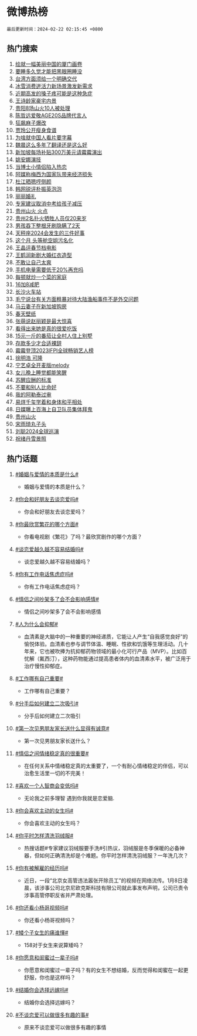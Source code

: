 # 微博热榜

`最后更新时间：2024-02-22 02:15:45 +0800`

## 热门搜索

1. [绘就一幅美丽中国的厦门画卷](https://m.weibo.cn/search?containerid=100103type%3D1%26t%3D10%26q%3D%23%E7%BB%98%E5%B0%B1%E4%B8%80%E5%B9%85%E7%BE%8E%E4%B8%BD%E4%B8%AD%E5%9B%BD%E7%9A%84%E5%8E%A6%E9%97%A8%E7%94%BB%E5%8D%B7%23&stream_entry_id=51&isnewpage=1&extparam=seat%3D1%26c_type%3D51%26cate%3D10103%26pos%3D0%26stream_entry_id%3D51%26dgr%3D0%26filter_type%3Drealtimehot%26q%3D%2523%25E7%25BB%2598%25E5%25B0%25B1%25E4%25B8%2580%25E5%25B9%2585%25E7%25BE%258E%25E4%25B8%25BD%25E4%25B8%25AD%25E5%259B%25BD%25E7%259A%2584%25E5%258E%25A6%25E9%2597%25A8%25E7%2594%25BB%25E5%258D%25B7%2523%26display_time%3D1708539344%26pre_seqid%3D170853934440595550163)
1. [要睡多久觉才能把黑眼圈睡没](https://m.weibo.cn/search?containerid=100103type%3D1%26t%3D10%26q%3D%23%E8%A6%81%E7%9D%A1%E5%A4%9A%E4%B9%85%E8%A7%89%E6%89%8D%E8%83%BD%E6%8A%8A%E9%BB%91%E7%9C%BC%E5%9C%88%E7%9D%A1%E6%B2%A1%23&stream_entry_id=31&isnewpage=1&extparam=seat%3D1%26realpos%3D1%26band_rank%3D1%26dgr%3D0%26lcate%3D5001%26filter_type%3Drealtimehot%26q%3D%2523%25E8%25A6%2581%25E7%259D%25A1%25E5%25A4%259A%25E4%25B9%2585%25E8%25A7%2589%25E6%2589%258D%25E8%2583%25BD%25E6%258A%258A%25E9%25BB%2591%25E7%259C%25BC%25E5%259C%2588%25E7%259D%25A1%25E6%25B2%25A1%2523%26c_type%3D31%26pos%3D0%26stream_entry_id%3D31%26flag%3D2%26cate%3D5001%26display_time%3D1708539344%26pre_seqid%3D170853934440595550163)
1. [台湾方面须给一个明确交代](https://m.weibo.cn/search?containerid=100103type%3D1%26t%3D10%26q%3D%23%E5%8F%B0%E6%B9%BE%E6%96%B9%E9%9D%A2%E9%A1%BB%E7%BB%99%E4%B8%80%E4%B8%AA%E6%98%8E%E7%A1%AE%E4%BA%A4%E4%BB%A3%23&stream_entry_id=31&isnewpage=1&extparam=seat%3D1%26realpos%3D2%26band_rank%3D2%26dgr%3D0%26lcate%3D5001%26filter_type%3Drealtimehot%26q%3D%2523%25E5%258F%25B0%25E6%25B9%25BE%25E6%2596%25B9%25E9%259D%25A2%25E9%25A1%25BB%25E7%25BB%2599%25E4%25B8%2580%25E4%25B8%25AA%25E6%2598%258E%25E7%25A1%25AE%25E4%25BA%25A4%25E4%25BB%25A3%2523%26c_type%3D31%26pos%3D1%26stream_entry_id%3D31%26flag%3D2%26cate%3D5001%26display_time%3D1708539344%26pre_seqid%3D170853934440595550163)
1. [冰雪消费迸活力新场景激发新需求](https://m.weibo.cn/search?containerid=100103type%3D1%26t%3D10%26q%3D%23%E5%86%B0%E9%9B%AA%E6%B6%88%E8%B4%B9%E8%BF%B8%E6%B4%BB%E5%8A%9B%E6%96%B0%E5%9C%BA%E6%99%AF%E6%BF%80%E5%8F%91%E6%96%B0%E9%9C%80%E6%B1%82%23&stream_entry_id=31&isnewpage=1&extparam=seat%3D1%26realpos%3D3%26band_rank%3D3%26dgr%3D0%26lcate%3D5001%26filter_type%3Drealtimehot%26q%3D%2523%25E5%2586%25B0%25E9%259B%25AA%25E6%25B6%2588%25E8%25B4%25B9%25E8%25BF%25B8%25E6%25B4%25BB%25E5%258A%259B%25E6%2596%25B0%25E5%259C%25BA%25E6%2599%25AF%25E6%25BF%2580%25E5%258F%2591%25E6%2596%25B0%25E9%259C%2580%25E6%25B1%2582%2523%26c_type%3D31%26pos%3D2%26stream_entry_id%3D31%26flag%3D0%26cate%3D5001%26display_time%3D1708539344%26pre_seqid%3D170853934440595550163)
1. [近期高发的嗓子疼可能是这种急症](https://m.weibo.cn/search?containerid=100103type%3D1%26t%3D10%26q%3D%23%E8%BF%91%E6%9C%9F%E9%AB%98%E5%8F%91%E7%9A%84%E5%97%93%E5%AD%90%E7%96%BC%E5%8F%AF%E8%83%BD%E6%98%AF%E8%BF%99%E7%A7%8D%E6%80%A5%E7%97%87%23&stream_entry_id=31&isnewpage=1&extparam=seat%3D1%26realpos%3D4%26band_rank%3D4%26dgr%3D0%26lcate%3D5001%26filter_type%3Drealtimehot%26q%3D%2523%25E8%25BF%2591%25E6%259C%259F%25E9%25AB%2598%25E5%258F%2591%25E7%259A%2584%25E5%2597%2593%25E5%25AD%2590%25E7%2596%25BC%25E5%258F%25AF%25E8%2583%25BD%25E6%2598%25AF%25E8%25BF%2599%25E7%25A7%258D%25E6%2580%25A5%25E7%2597%2587%2523%26c_type%3D31%26pos%3D3%26stream_entry_id%3D31%26flag%3D2%26cate%3D5001%26display_time%3D1708539344%26pre_seqid%3D170853934440595550163)
1. [王诗龄家豪宅内景](https://m.weibo.cn/search?containerid=100103type%3D1%26t%3D10%26q%3D%23%E7%8E%8B%E8%AF%97%E9%BE%84%E5%AE%B6%E8%B1%AA%E5%AE%85%E5%86%85%E6%99%AF%23&stream_entry_id=31&isnewpage=1&extparam=seat%3D1%26realpos%3D5%26band_rank%3D5%26dgr%3D0%26lcate%3D5001%26filter_type%3Drealtimehot%26q%3D%2523%25E7%258E%258B%25E8%25AF%2597%25E9%25BE%2584%25E5%25AE%25B6%25E8%25B1%25AA%25E5%25AE%2585%25E5%2586%2585%25E6%2599%25AF%2523%26c_type%3D31%26pos%3D4%26stream_entry_id%3D31%26flag%3D2%26cate%3D5001%26display_time%3D1708539344%26pre_seqid%3D170853934440595550163)
1. [贵阳8场山火10人被处理](https://m.weibo.cn/search?containerid=100103type%3D1%26t%3D10%26q%3D%23%E8%B4%B5%E9%98%B38%E5%9C%BA%E5%B1%B1%E7%81%AB10%E4%BA%BA%E8%A2%AB%E5%A4%84%E7%90%86%23&stream_entry_id=31&isnewpage=1&extparam=seat%3D1%26realpos%3D6%26band_rank%3D6%26dgr%3D0%26lcate%3D5001%26filter_type%3Drealtimehot%26q%3D%2523%25E8%25B4%25B5%25E9%2598%25B38%25E5%259C%25BA%25E5%25B1%25B1%25E7%2581%25AB10%25E4%25BA%25BA%25E8%25A2%25AB%25E5%25A4%2584%25E7%2590%2586%2523%26c_type%3D31%26pos%3D5%26stream_entry_id%3D31%26flag%3D2%26cate%3D5001%26display_time%3D1708539344%26pre_seqid%3D170853934440595550163)
1. [陈哲远爱敬AGE20S品牌代言人](https://m.weibo.cn/search?containerid=100103type%3D1%26t%3D10%26q%3D%23%E9%99%88%E5%93%B2%E8%BF%9C%E7%88%B1%E6%95%ACAGE20S%E5%93%81%E7%89%8C%E4%BB%A3%E8%A8%80%E4%BA%BA%23&stream_entry_id=31&isnewpage=1&extparam=seat%3D1%26topic_ad%3D1%26band_rank%3D7%26is_ad_pos%3D1%26lcate%3D5001%26filter_type%3Drealtimehot%26q%3D%2523%25E9%2599%2588%25E5%2593%25B2%25E8%25BF%259C%25E7%2588%25B1%25E6%2595%25ACAGE20S%25E5%2593%2581%25E7%2589%258C%25E4%25BB%25A3%25E8%25A8%2580%25E4%25BA%25BA%2523%26c_type%3D31%26adid%3D223735%26pos%3D6%26stream_entry_id%3D31%26dgr%3D0%26cate%3D5001%26display_time%3D1708539344%26pre_seqid%3D170853934440595550163)
1. [狂飙麻子爆改](https://m.weibo.cn/search?containerid=100103type%3D1%26t%3D10%26q%3D%E7%8B%82%E9%A3%99%E9%BA%BB%E5%AD%90%E7%88%86%E6%94%B9&stream_entry_id=31&isnewpage=1&extparam=seat%3D1%26realpos%3D7%26band_rank%3D7%26dgr%3D0%26lcate%3D5001%26filter_type%3Drealtimehot%26q%3D%25E7%258B%2582%25E9%25A3%2599%25E9%25BA%25BB%25E5%25AD%2590%25E7%2588%2586%25E6%2594%25B9%26c_type%3D31%26pos%3D7%26stream_entry_id%3D31%26flag%3D2%26cate%3D5001%26display_time%3D1708539344%26pre_seqid%3D170853934440595550163)
1. [贾玲公开瘦身食谱](https://m.weibo.cn/search?containerid=100103type%3D1%26t%3D10%26q%3D%23%E8%B4%BE%E7%8E%B2%E5%85%AC%E5%BC%80%E7%98%A6%E8%BA%AB%E9%A3%9F%E8%B0%B1%23&stream_entry_id=31&isnewpage=1&extparam=seat%3D1%26realpos%3D8%26band_rank%3D8%26dgr%3D0%26lcate%3D5001%26filter_type%3Drealtimehot%26q%3D%2523%25E8%25B4%25BE%25E7%258E%25B2%25E5%2585%25AC%25E5%25BC%2580%25E7%2598%25A6%25E8%25BA%25AB%25E9%25A3%259F%25E8%25B0%25B1%2523%26c_type%3D31%26pos%3D8%26stream_entry_id%3D31%26flag%3D16%26cate%3D5001%26display_time%3D1708539344%26pre_seqid%3D170853934440595550163)
1. [为啥就中国人看片要字幕](https://m.weibo.cn/search?containerid=100103type%3D1%26t%3D10%26q%3D%E4%B8%BA%E5%95%A5%E5%B0%B1%E4%B8%AD%E5%9B%BD%E4%BA%BA%E7%9C%8B%E7%89%87%E8%A6%81%E5%AD%97%E5%B9%95&stream_entry_id=31&isnewpage=1&extparam=seat%3D1%26realpos%3D9%26band_rank%3D9%26dgr%3D0%26lcate%3D5001%26filter_type%3Drealtimehot%26q%3D%25E4%25B8%25BA%25E5%2595%25A5%25E5%25B0%25B1%25E4%25B8%25AD%25E5%259B%25BD%25E4%25BA%25BA%25E7%259C%258B%25E7%2589%2587%25E8%25A6%2581%25E5%25AD%2597%25E5%25B9%2595%26c_type%3D31%26pos%3D9%26stream_entry_id%3D31%26flag%3D2%26cate%3D5001%26display_time%3D1708539344%26pre_seqid%3D170853934440595550163)
1. [魏晨这么多年了翻译还是这么好](https://m.weibo.cn/search?containerid=100103type%3D1%26t%3D10%26q%3D%E9%AD%8F%E6%99%A8%E8%BF%99%E4%B9%88%E5%A4%9A%E5%B9%B4%E4%BA%86%E7%BF%BB%E8%AF%91%E8%BF%98%E6%98%AF%E8%BF%99%E4%B9%88%E5%A5%BD&stream_entry_id=31&isnewpage=1&extparam=seat%3D1%26realpos%3D10%26band_rank%3D10%26dgr%3D0%26lcate%3D5001%26filter_type%3Drealtimehot%26q%3D%25E9%25AD%258F%25E6%2599%25A8%25E8%25BF%2599%25E4%25B9%2588%25E5%25A4%259A%25E5%25B9%25B4%25E4%25BA%2586%25E7%25BF%25BB%25E8%25AF%2591%25E8%25BF%2598%25E6%2598%25AF%25E8%25BF%2599%25E4%25B9%2588%25E5%25A5%25BD%26c_type%3D31%26pos%3D10%26stream_entry_id%3D31%26flag%3D2%26cate%3D5001%26display_time%3D1708539344%26pre_seqid%3D170853934440595550163)
1. [新加坡每场补贴300万美元请霉霉演出](https://m.weibo.cn/search?containerid=100103type%3D1%26t%3D10%26q%3D%23%E6%96%B0%E5%8A%A0%E5%9D%A1%E6%AF%8F%E5%9C%BA%E8%A1%A5%E8%B4%B4300%E4%B8%87%E7%BE%8E%E5%85%83%E8%AF%B7%E9%9C%89%E9%9C%89%E6%BC%94%E5%87%BA%23&stream_entry_id=31&isnewpage=1&extparam=seat%3D1%26realpos%3D11%26band_rank%3D11%26dgr%3D0%26lcate%3D5001%26filter_type%3Drealtimehot%26q%3D%2523%25E6%2596%25B0%25E5%258A%25A0%25E5%259D%25A1%25E6%25AF%258F%25E5%259C%25BA%25E8%25A1%25A5%25E8%25B4%25B4300%25E4%25B8%2587%25E7%25BE%258E%25E5%2585%2583%25E8%25AF%25B7%25E9%259C%2589%25E9%259C%2589%25E6%25BC%2594%25E5%2587%25BA%2523%26c_type%3D31%26pos%3D11%26stream_entry_id%3D31%26flag%3D1%26cate%3D5001%26display_time%3D1708539344%26pre_seqid%3D170853934440595550163)
1. [姚安娜演技](https://m.weibo.cn/search?containerid=100103type%3D1%26t%3D10%26q%3D%23%E5%A7%9A%E5%AE%89%E5%A8%9C%E6%BC%94%E6%8A%80%23&stream_entry_id=31&isnewpage=1&extparam=seat%3D1%26realpos%3D12%26band_rank%3D12%26dgr%3D0%26lcate%3D5001%26filter_type%3Drealtimehot%26q%3D%2523%25E5%25A7%259A%25E5%25AE%2589%25E5%25A8%259C%25E6%25BC%2594%25E6%258A%2580%2523%26c_type%3D31%26pos%3D12%26stream_entry_id%3D31%26flag%3D2%26cate%3D5001%26display_time%3D1708539344%26pre_seqid%3D170853934440595550163)
1. [当博士小情侣陷入热恋](https://m.weibo.cn/search?containerid=100103type%3D1%26t%3D10%26q%3D%E5%BD%93%E5%8D%9A%E5%A3%AB%E5%B0%8F%E6%83%85%E4%BE%A3%E9%99%B7%E5%85%A5%E7%83%AD%E6%81%8B&stream_entry_id=31&isnewpage=1&extparam=seat%3D1%26realpos%3D13%26band_rank%3D13%26dgr%3D0%26lcate%3D5001%26filter_type%3Drealtimehot%26q%3D%25E5%25BD%2593%25E5%258D%259A%25E5%25A3%25AB%25E5%25B0%258F%25E6%2583%2585%25E4%25BE%25A3%25E9%2599%25B7%25E5%2585%25A5%25E7%2583%25AD%25E6%2581%258B%26c_type%3D31%26pos%3D13%26stream_entry_id%3D31%26flag%3D2%26cate%3D5001%26display_time%3D1708539344%26pre_seqid%3D170853934440595550163)
1. [阿媒称梅西为国家队带来经济损失](https://m.weibo.cn/search?containerid=100103type%3D1%26t%3D10%26q%3D%23%E9%98%BF%E5%AA%92%E7%A7%B0%E6%A2%85%E8%A5%BF%E4%B8%BA%E5%9B%BD%E5%AE%B6%E9%98%9F%E5%B8%A6%E6%9D%A5%E7%BB%8F%E6%B5%8E%E6%8D%9F%E5%A4%B1%23&stream_entry_id=31&isnewpage=1&extparam=seat%3D1%26realpos%3D14%26band_rank%3D14%26dgr%3D0%26lcate%3D5001%26filter_type%3Drealtimehot%26q%3D%2523%25E9%2598%25BF%25E5%25AA%2592%25E7%25A7%25B0%25E6%25A2%2585%25E8%25A5%25BF%25E4%25B8%25BA%25E5%259B%25BD%25E5%25AE%25B6%25E9%2598%259F%25E5%25B8%25A6%25E6%259D%25A5%25E7%25BB%258F%25E6%25B5%258E%25E6%258D%259F%25E5%25A4%25B1%2523%26c_type%3D31%26pos%3D14%26stream_entry_id%3D31%26flag%3D0%26cate%3D5001%26display_time%3D1708539344%26pre_seqid%3D170853934440595550163)
1. [杜江晒嗯哼侧颜](https://m.weibo.cn/search?containerid=100103type%3D1%26t%3D10%26q%3D%23%E6%9D%9C%E6%B1%9F%E6%99%92%E5%97%AF%E5%93%BC%E4%BE%A7%E9%A2%9C%23&stream_entry_id=31&isnewpage=1&extparam=seat%3D1%26realpos%3D15%26band_rank%3D15%26dgr%3D0%26lcate%3D5001%26filter_type%3Drealtimehot%26q%3D%2523%25E6%259D%259C%25E6%25B1%259F%25E6%2599%2592%25E5%2597%25AF%25E5%2593%25BC%25E4%25BE%25A7%25E9%25A2%259C%2523%26c_type%3D31%26pos%3D15%26stream_entry_id%3D31%26flag%3D2%26cate%3D5001%26display_time%3D1708539344%26pre_seqid%3D170853934440595550163)
1. [韩网锐评朴振英泡泡](https://m.weibo.cn/search?containerid=100103type%3D1%26t%3D10%26q%3D%23%E9%9F%A9%E7%BD%91%E9%94%90%E8%AF%84%E6%9C%B4%E6%8C%AF%E8%8B%B1%E6%B3%A1%E6%B3%A1%23&stream_entry_id=31&isnewpage=1&extparam=seat%3D1%26realpos%3D16%26band_rank%3D16%26dgr%3D0%26lcate%3D5001%26filter_type%3Drealtimehot%26q%3D%2523%25E9%259F%25A9%25E7%25BD%2591%25E9%2594%2590%25E8%25AF%2584%25E6%259C%25B4%25E6%258C%25AF%25E8%258B%25B1%25E6%25B3%25A1%25E6%25B3%25A1%2523%26c_type%3D31%26pos%3D16%26stream_entry_id%3D31%26flag%3D0%26cate%3D5001%26display_time%3D1708539344%26pre_seqid%3D170853934440595550163)
1. [丽丽婚礼](https://m.weibo.cn/search?containerid=100103type%3D1%26t%3D10%26q%3D%23%E4%B8%BD%E4%B8%BD%E5%A9%9A%E7%A4%BC%23&stream_entry_id=31&isnewpage=1&extparam=seat%3D1%26realpos%3D17%26band_rank%3D17%26dgr%3D0%26lcate%3D5001%26filter_type%3Drealtimehot%26q%3D%2523%25E4%25B8%25BD%25E4%25B8%25BD%25E5%25A9%259A%25E7%25A4%25BC%2523%26c_type%3D31%26pos%3D17%26stream_entry_id%3D31%26flag%3D1%26cate%3D5001%26display_time%3D1708539344%26pre_seqid%3D170853934440595550163)
1. [专家建议取消中考给孩子减压](https://m.weibo.cn/search?containerid=100103type%3D1%26t%3D10%26q%3D%23%E4%B8%93%E5%AE%B6%E5%BB%BA%E8%AE%AE%E5%8F%96%E6%B6%88%E4%B8%AD%E8%80%83%E7%BB%99%E5%AD%A9%E5%AD%90%E5%87%8F%E5%8E%8B%23&stream_entry_id=31&isnewpage=1&extparam=seat%3D1%26realpos%3D18%26band_rank%3D18%26dgr%3D0%26lcate%3D5001%26filter_type%3Drealtimehot%26q%3D%2523%25E4%25B8%2593%25E5%25AE%25B6%25E5%25BB%25BA%25E8%25AE%25AE%25E5%258F%2596%25E6%25B6%2588%25E4%25B8%25AD%25E8%2580%2583%25E7%25BB%2599%25E5%25AD%25A9%25E5%25AD%2590%25E5%2587%258F%25E5%258E%258B%2523%26c_type%3D31%26pos%3D18%26stream_entry_id%3D31%26flag%3D0%26cate%3D5001%26display_time%3D1708539344%26pre_seqid%3D170853934440595550163)
1. [贵州山火 火点](https://m.weibo.cn/search?containerid=100103type%3D1%26t%3D10%26q%3D%E8%B4%B5%E5%B7%9E%E5%B1%B1%E7%81%AB+%E7%81%AB%E7%82%B9&stream_entry_id=31&isnewpage=1&extparam=seat%3D1%26realpos%3D19%26band_rank%3D19%26dgr%3D0%26lcate%3D5001%26filter_type%3Drealtimehot%26q%3D%25E8%25B4%25B5%25E5%25B7%259E%25E5%25B1%25B1%25E7%2581%25AB%2520%25E7%2581%25AB%25E7%2582%25B9%26c_type%3D31%26pos%3D19%26stream_entry_id%3D31%26flag%3D0%26cate%3D5001%26display_time%3D1708539344%26pre_seqid%3D170853934440595550163)
1. [贵州2名扑火牺牲人员仅20来岁](https://m.weibo.cn/search?containerid=100103type%3D1%26t%3D10%26q%3D%23%E8%B4%B5%E5%B7%9E2%E5%90%8D%E6%89%91%E7%81%AB%E7%89%BA%E7%89%B2%E4%BA%BA%E5%91%98%E4%BB%8520%E6%9D%A5%E5%B2%81%23&stream_entry_id=31&isnewpage=1&extparam=seat%3D1%26realpos%3D20%26band_rank%3D20%26dgr%3D0%26lcate%3D5001%26filter_type%3Drealtimehot%26q%3D%2523%25E8%25B4%25B5%25E5%25B7%259E2%25E5%2590%258D%25E6%2589%2591%25E7%2581%25AB%25E7%2589%25BA%25E7%2589%25B2%25E4%25BA%25BA%25E5%2591%2598%25E4%25BB%258520%25E6%259D%25A5%25E5%25B2%2581%2523%26c_type%3D31%26pos%3D20%26stream_entry_id%3D31%26flag%3D0%26cate%3D5001%26display_time%3D1708539344%26pre_seqid%3D170853934440595550163)
1. [男孩吞下整根牙刷隐瞒了2天](https://m.weibo.cn/search?containerid=100103type%3D1%26t%3D10%26q%3D%23%E7%94%B7%E5%AD%A9%E5%90%9E%E4%B8%8B%E6%95%B4%E6%A0%B9%E7%89%99%E5%88%B7%E9%9A%90%E7%9E%92%E4%BA%862%E5%A4%A9%23&stream_entry_id=31&isnewpage=1&extparam=seat%3D1%26realpos%3D21%26band_rank%3D21%26dgr%3D0%26lcate%3D5001%26filter_type%3Drealtimehot%26q%3D%2523%25E7%2594%25B7%25E5%25AD%25A9%25E5%2590%259E%25E4%25B8%258B%25E6%2595%25B4%25E6%25A0%25B9%25E7%2589%2599%25E5%2588%25B7%25E9%259A%2590%25E7%259E%2592%25E4%25BA%25862%25E5%25A4%25A9%2523%26c_type%3D31%26pos%3D21%26stream_entry_id%3D31%26flag%3D0%26cate%3D5001%26display_time%3D1708539344%26pre_seqid%3D170853934440595550163)
1. [天秤座2024会发生的三件好事](https://m.weibo.cn/search?containerid=100103type%3D1%26t%3D10%26q%3D%E5%A4%A9%E7%A7%A4%E5%BA%A72024%E4%BC%9A%E5%8F%91%E7%94%9F%E7%9A%84%E4%B8%89%E4%BB%B6%E5%A5%BD%E4%BA%8B&stream_entry_id=31&isnewpage=1&extparam=seat%3D1%26realpos%3D22%26band_rank%3D22%26dgr%3D0%26lcate%3D5001%26filter_type%3Drealtimehot%26q%3D%25E5%25A4%25A9%25E7%25A7%25A4%25E5%25BA%25A72024%25E4%25BC%259A%25E5%258F%2591%25E7%2594%259F%25E7%259A%2584%25E4%25B8%2589%25E4%25BB%25B6%25E5%25A5%25BD%25E4%25BA%258B%26c_type%3D31%26pos%3D22%26stream_entry_id%3D31%26flag%3D0%26cate%3D5001%26display_time%3D1708539344%26pre_seqid%3D170853934440595550163)
1. [这个月 头等舱空姐污名化](https://m.weibo.cn/search?containerid=100103type%3D1%26t%3D10%26q%3D%E8%BF%99%E4%B8%AA%E6%9C%88+%E5%A4%B4%E7%AD%89%E8%88%B1%E7%A9%BA%E5%A7%90%E6%B1%A1%E5%90%8D%E5%8C%96&stream_entry_id=31&isnewpage=1&extparam=seat%3D1%26realpos%3D23%26band_rank%3D23%26dgr%3D0%26lcate%3D5001%26filter_type%3Drealtimehot%26q%3D%25E8%25BF%2599%25E4%25B8%25AA%25E6%259C%2588%2520%25E5%25A4%25B4%25E7%25AD%2589%25E8%2588%25B1%25E7%25A9%25BA%25E5%25A7%2590%25E6%25B1%25A1%25E5%2590%258D%25E5%258C%2596%26c_type%3D31%26pos%3D23%26stream_entry_id%3D31%26flag%3D0%26cate%3D5001%26display_time%3D1708539344%26pre_seqid%3D170853934440595550163)
1. [王晶评春节档电影](https://m.weibo.cn/search?containerid=100103type%3D1%26t%3D10%26q%3D%23%E7%8E%8B%E6%99%B6%E8%AF%84%E6%98%A5%E8%8A%82%E6%A1%A3%E7%94%B5%E5%BD%B1%23&stream_entry_id=31&isnewpage=1&extparam=seat%3D1%26realpos%3D24%26band_rank%3D24%26dgr%3D0%26lcate%3D5001%26filter_type%3Drealtimehot%26q%3D%2523%25E7%258E%258B%25E6%2599%25B6%25E8%25AF%2584%25E6%2598%25A5%25E8%258A%2582%25E6%25A1%25A3%25E7%2594%25B5%25E5%25BD%25B1%2523%26c_type%3D31%26pos%3D24%26stream_entry_id%3D31%26flag%3D0%26cate%3D5001%26display_time%3D1708539344%26pre_seqid%3D170853934440595550163)
1. [王鹤润新剧大婚红衣造型](https://m.weibo.cn/search?containerid=100103type%3D1%26t%3D10%26q%3D%23%E7%8E%8B%E9%B9%A4%E6%B6%A6%E6%96%B0%E5%89%A7%E5%A4%A7%E5%A9%9A%E7%BA%A2%E8%A1%A3%E9%80%A0%E5%9E%8B%23&stream_entry_id=31&isnewpage=1&extparam=seat%3D1%26realpos%3D25%26band_rank%3D25%26dgr%3D0%26lcate%3D5001%26filter_type%3Drealtimehot%26q%3D%2523%25E7%258E%258B%25E9%25B9%25A4%25E6%25B6%25A6%25E6%2596%25B0%25E5%2589%25A7%25E5%25A4%25A7%25E5%25A9%259A%25E7%25BA%25A2%25E8%25A1%25A3%25E9%2580%25A0%25E5%259E%258B%2523%26c_type%3D31%26pos%3D25%26stream_entry_id%3D31%26flag%3D1%26cate%3D5001%26display_time%3D1708539344%26pre_seqid%3D170853934440595550163)
1. [不敢让自己太爽](https://m.weibo.cn/search?containerid=100103type%3D1%26t%3D10%26q%3D%E4%B8%8D%E6%95%A2%E8%AE%A9%E8%87%AA%E5%B7%B1%E5%A4%AA%E7%88%BD&stream_entry_id=31&isnewpage=1&extparam=seat%3D1%26realpos%3D26%26band_rank%3D26%26dgr%3D0%26lcate%3D5001%26filter_type%3Drealtimehot%26q%3D%25E4%25B8%258D%25E6%2595%25A2%25E8%25AE%25A9%25E8%2587%25AA%25E5%25B7%25B1%25E5%25A4%25AA%25E7%2588%25BD%26c_type%3D31%26pos%3D26%26stream_entry_id%3D31%26flag%3D0%26cate%3D5001%26display_time%3D1708539344%26pre_seqid%3D170853934440595550163)
1. [手机电量需要低于20%再充吗](https://m.weibo.cn/search?containerid=100103type%3D1%26t%3D10%26q%3D%23%E6%89%8B%E6%9C%BA%E7%94%B5%E9%87%8F%E9%9C%80%E8%A6%81%E4%BD%8E%E4%BA%8E20%25%E5%86%8D%E5%85%85%E5%90%97%23&stream_entry_id=31&isnewpage=1&extparam=seat%3D1%26realpos%3D27%26band_rank%3D27%26dgr%3D0%26lcate%3D5001%26filter_type%3Drealtimehot%26q%3D%2523%25E6%2589%258B%25E6%259C%25BA%25E7%2594%25B5%25E9%2587%258F%25E9%259C%2580%25E8%25A6%2581%25E4%25BD%258E%25E4%25BA%258E20%2525%25E5%2586%258D%25E5%2585%2585%25E5%2590%2597%2523%26c_type%3D31%26pos%3D27%26stream_entry_id%3D31%26flag%3D0%26cate%3D5001%26display_time%3D1708539344%26pre_seqid%3D170853934440595550163)
1. [每顿就炒一个菜的家庭](https://m.weibo.cn/search?containerid=100103type%3D1%26t%3D10%26q%3D%23%E6%AF%8F%E9%A1%BF%E5%B0%B1%E7%82%92%E4%B8%80%E4%B8%AA%E8%8F%9C%E7%9A%84%E5%AE%B6%E5%BA%AD%23&stream_entry_id=31&isnewpage=1&extparam=seat%3D1%26realpos%3D28%26band_rank%3D28%26dgr%3D0%26lcate%3D5001%26filter_type%3Drealtimehot%26q%3D%2523%25E6%25AF%258F%25E9%25A1%25BF%25E5%25B0%25B1%25E7%2582%2592%25E4%25B8%2580%25E4%25B8%25AA%25E8%258F%259C%25E7%259A%2584%25E5%25AE%25B6%25E5%25BA%25AD%2523%26c_type%3D31%26pos%3D28%26stream_entry_id%3D31%26flag%3D0%26cate%3D5001%26display_time%3D1708539344%26pre_seqid%3D170853934440595550163)
1. [16加8减肥](https://m.weibo.cn/search?containerid=100103type%3D1%26t%3D10%26q%3D16%E5%8A%A08%E5%87%8F%E8%82%A5&stream_entry_id=31&isnewpage=1&extparam=seat%3D1%26realpos%3D29%26band_rank%3D29%26dgr%3D0%26lcate%3D5001%26filter_type%3Drealtimehot%26q%3D16%25E5%258A%25A08%25E5%2587%258F%25E8%2582%25A5%26c_type%3D31%26pos%3D29%26stream_entry_id%3D31%26flag%3D0%26cate%3D5001%26display_time%3D1708539344%26pre_seqid%3D170853934440595550163)
1. [长沙火车站](https://m.weibo.cn/search?containerid=100103type%3D1%26t%3D10%26q%3D%E9%95%BF%E6%B2%99%E7%81%AB%E8%BD%A6%E7%AB%99&stream_entry_id=31&isnewpage=1&extparam=seat%3D1%26realpos%3D30%26band_rank%3D30%26dgr%3D0%26lcate%3D5001%26filter_type%3Drealtimehot%26q%3D%25E9%2595%25BF%25E6%25B2%2599%25E7%2581%25AB%25E8%25BD%25A6%25E7%25AB%2599%26c_type%3D31%26pos%3D30%26stream_entry_id%3D31%26flag%3D0%26cate%3D5001%26display_time%3D1708539344%26pre_seqid%3D170853934440595550163)
1. [毛宁说台有关方面粗暴对待大陆渔船事件不是外交问题](https://m.weibo.cn/search?containerid=100103type%3D1%26t%3D10%26q%3D%23%E6%AF%9B%E5%AE%81%E8%AF%B4%E5%8F%B0%E6%9C%89%E5%85%B3%E6%96%B9%E9%9D%A2%E7%B2%97%E6%9A%B4%E5%AF%B9%E5%BE%85%E5%A4%A7%E9%99%86%E6%B8%94%E8%88%B9%E4%BA%8B%E4%BB%B6%E4%B8%8D%E6%98%AF%E5%A4%96%E4%BA%A4%E9%97%AE%E9%A2%98%23&stream_entry_id=31&isnewpage=1&extparam=seat%3D1%26realpos%3D31%26band_rank%3D31%26dgr%3D0%26lcate%3D5001%26filter_type%3Drealtimehot%26q%3D%2523%25E6%25AF%259B%25E5%25AE%2581%25E8%25AF%25B4%25E5%258F%25B0%25E6%259C%2589%25E5%2585%25B3%25E6%2596%25B9%25E9%259D%25A2%25E7%25B2%2597%25E6%259A%25B4%25E5%25AF%25B9%25E5%25BE%2585%25E5%25A4%25A7%25E9%2599%2586%25E6%25B8%2594%25E8%2588%25B9%25E4%25BA%258B%25E4%25BB%25B6%25E4%25B8%258D%25E6%2598%25AF%25E5%25A4%2596%25E4%25BA%25A4%25E9%2597%25AE%25E9%25A2%2598%2523%26c_type%3D31%26pos%3D31%26stream_entry_id%3D31%26flag%3D1%26cate%3D5001%26display_time%3D1708539344%26pre_seqid%3D170853934440595550163)
1. [马云妻子在新加坡购房](https://m.weibo.cn/search?containerid=100103type%3D1%26t%3D10%26q%3D%23%E9%A9%AC%E4%BA%91%E5%A6%BB%E5%AD%90%E5%9C%A8%E6%96%B0%E5%8A%A0%E5%9D%A1%E8%B4%AD%E6%88%BF%23&stream_entry_id=31&isnewpage=1&extparam=seat%3D1%26realpos%3D32%26band_rank%3D32%26dgr%3D0%26lcate%3D5001%26filter_type%3Drealtimehot%26q%3D%2523%25E9%25A9%25AC%25E4%25BA%2591%25E5%25A6%25BB%25E5%25AD%2590%25E5%259C%25A8%25E6%2596%25B0%25E5%258A%25A0%25E5%259D%25A1%25E8%25B4%25AD%25E6%2588%25BF%2523%26c_type%3D31%26pos%3D32%26stream_entry_id%3D31%26flag%3D0%26cate%3D5001%26display_time%3D1708539344%26pre_seqid%3D170853934440595550163)
1. [春天壁纸](https://m.weibo.cn/search?containerid=100103type%3D1%26t%3D10%26q%3D%E6%98%A5%E5%A4%A9%E5%A3%81%E7%BA%B8&stream_entry_id=31&isnewpage=1&extparam=seat%3D1%26realpos%3D33%26band_rank%3D33%26dgr%3D0%26lcate%3D5001%26filter_type%3Drealtimehot%26q%3D%25E6%2598%25A5%25E5%25A4%25A9%25E5%25A3%2581%25E7%25BA%25B8%26c_type%3D31%26pos%3D33%26stream_entry_id%3D31%26flag%3D0%26cate%3D5001%26display_time%3D1708539344%26pre_seqid%3D170853934440595550163)
1. [张萌说赵丽颖是最大惊喜](https://m.weibo.cn/search?containerid=100103type%3D1%26t%3D10%26q%3D%23%E5%BC%A0%E8%90%8C%E8%AF%B4%E8%B5%B5%E4%B8%BD%E9%A2%96%E6%98%AF%E6%9C%80%E5%A4%A7%E6%83%8A%E5%96%9C%23&stream_entry_id=31&isnewpage=1&extparam=seat%3D1%26realpos%3D34%26band_rank%3D34%26dgr%3D0%26lcate%3D5001%26filter_type%3Drealtimehot%26q%3D%2523%25E5%25BC%25A0%25E8%2590%258C%25E8%25AF%25B4%25E8%25B5%25B5%25E4%25B8%25BD%25E9%25A2%2596%25E6%2598%25AF%25E6%259C%2580%25E5%25A4%25A7%25E6%2583%258A%25E5%2596%259C%2523%26c_type%3D31%26pos%3D34%26stream_entry_id%3D31%26flag%3D0%26cate%3D5001%26display_time%3D1708539344%26pre_seqid%3D170853934440595550163)
1. [看得出来她是真的很爱吃饭](https://m.weibo.cn/search?containerid=100103type%3D1%26t%3D10%26q%3D%23%E7%9C%8B%E5%BE%97%E5%87%BA%E6%9D%A5%E5%A5%B9%E6%98%AF%E7%9C%9F%E7%9A%84%E5%BE%88%E7%88%B1%E5%90%83%E9%A5%AD%23&stream_entry_id=31&isnewpage=1&extparam=seat%3D1%26realpos%3D35%26band_rank%3D35%26dgr%3D0%26lcate%3D5001%26filter_type%3Drealtimehot%26q%3D%2523%25E7%259C%258B%25E5%25BE%2597%25E5%2587%25BA%25E6%259D%25A5%25E5%25A5%25B9%25E6%2598%25AF%25E7%259C%259F%25E7%259A%2584%25E5%25BE%2588%25E7%2588%25B1%25E5%2590%2583%25E9%25A5%25AD%2523%26c_type%3D31%26pos%3D35%26stream_entry_id%3D31%26flag%3D1%26cate%3D5001%26display_time%3D1708539344%26pre_seqid%3D170853934440595550163)
1. [15元一斤的番茄让全村人住上别墅](https://m.weibo.cn/search?containerid=100103type%3D1%26t%3D10%26q%3D%2315%E5%85%83%E4%B8%80%E6%96%A4%E7%9A%84%E7%95%AA%E8%8C%84%E8%AE%A9%E5%85%A8%E6%9D%91%E4%BA%BA%E4%BD%8F%E4%B8%8A%E5%88%AB%E5%A2%85%23&stream_entry_id=31&isnewpage=1&extparam=seat%3D1%26realpos%3D36%26band_rank%3D36%26dgr%3D0%26lcate%3D5001%26filter_type%3Drealtimehot%26q%3D%252315%25E5%2585%2583%25E4%25B8%2580%25E6%2596%25A4%25E7%259A%2584%25E7%2595%25AA%25E8%258C%2584%25E8%25AE%25A9%25E5%2585%25A8%25E6%259D%2591%25E4%25BA%25BA%25E4%25BD%258F%25E4%25B8%258A%25E5%2588%25AB%25E5%25A2%2585%2523%26c_type%3D31%26pos%3D36%26stream_entry_id%3D31%26flag%3D32768%26cate%3D5001%26display_time%3D1708539344%26pre_seqid%3D170853934440595550163)
1. [存款多少才合适裸辞](https://m.weibo.cn/search?containerid=100103type%3D1%26t%3D10%26q%3D%E5%AD%98%E6%AC%BE%E5%A4%9A%E5%B0%91%E6%89%8D%E5%90%88%E9%80%82%E8%A3%B8%E8%BE%9E&stream_entry_id=31&isnewpage=1&extparam=seat%3D1%26realpos%3D37%26band_rank%3D37%26dgr%3D0%26lcate%3D5001%26filter_type%3Drealtimehot%26q%3D%25E5%25AD%2598%25E6%25AC%25BE%25E5%25A4%259A%25E5%25B0%2591%25E6%2589%258D%25E5%2590%2588%25E9%2580%2582%25E8%25A3%25B8%25E8%25BE%259E%26c_type%3D31%26pos%3D37%26stream_entry_id%3D31%26flag%3D0%26cate%3D5001%26display_time%3D1708539344%26pre_seqid%3D170853934440595550163)
1. [霉霉登顶2023IFPI全球畅销艺人榜](https://m.weibo.cn/search?containerid=100103type%3D1%26t%3D10%26q%3D%23%E9%9C%89%E9%9C%89%E7%99%BB%E9%A1%B62023IFPI%E5%85%A8%E7%90%83%E7%95%85%E9%94%80%E8%89%BA%E4%BA%BA%E6%A6%9C%23&stream_entry_id=31&isnewpage=1&extparam=seat%3D1%26realpos%3D38%26band_rank%3D38%26dgr%3D0%26lcate%3D5001%26filter_type%3Drealtimehot%26q%3D%2523%25E9%259C%2589%25E9%259C%2589%25E7%2599%25BB%25E9%25A1%25B62023IFPI%25E5%2585%25A8%25E7%2590%2583%25E7%2595%2585%25E9%2594%2580%25E8%2589%25BA%25E4%25BA%25BA%25E6%25A6%259C%2523%26c_type%3D31%26pos%3D38%26stream_entry_id%3D31%26flag%3D0%26cate%3D5001%26display_time%3D1708539344%26pre_seqid%3D170853934440595550163)
1. [徐明浩 可隆](https://m.weibo.cn/search?containerid=100103type%3D1%26t%3D10%26q%3D%E5%BE%90%E6%98%8E%E6%B5%A9+%E5%8F%AF%E9%9A%86&stream_entry_id=31&isnewpage=1&extparam=seat%3D1%26realpos%3D39%26band_rank%3D39%26dgr%3D0%26lcate%3D5001%26filter_type%3Drealtimehot%26q%3D%25E5%25BE%2590%25E6%2598%258E%25E6%25B5%25A9%2520%25E5%258F%25AF%25E9%259A%2586%26c_type%3D31%26pos%3D39%26stream_entry_id%3D31%26flag%3D0%26cate%3D5001%26display_time%3D1708539344%26pre_seqid%3D170853934440595550163)
1. [宁艺卓全开麦版melody](https://m.weibo.cn/search?containerid=100103type%3D1%26t%3D10%26q%3D%23%E5%AE%81%E8%89%BA%E5%8D%93%E5%85%A8%E5%BC%80%E9%BA%A6%E7%89%88melody%23&stream_entry_id=31&isnewpage=1&extparam=seat%3D1%26realpos%3D40%26band_rank%3D40%26dgr%3D0%26lcate%3D5001%26filter_type%3Drealtimehot%26q%3D%2523%25E5%25AE%2581%25E8%2589%25BA%25E5%258D%2593%25E5%2585%25A8%25E5%25BC%2580%25E9%25BA%25A6%25E7%2589%2588melody%2523%26c_type%3D31%26pos%3D40%26stream_entry_id%3D31%26flag%3D0%26cate%3D5001%26display_time%3D1708539344%26pre_seqid%3D170853934440595550163)
1. [女儿晚上睡觉都能笑醒](https://m.weibo.cn/search?containerid=100103type%3D1%26t%3D10%26q%3D%E5%A5%B3%E5%84%BF%E6%99%9A%E4%B8%8A%E7%9D%A1%E8%A7%89%E9%83%BD%E8%83%BD%E7%AC%91%E9%86%92&stream_entry_id=31&isnewpage=1&extparam=seat%3D1%26realpos%3D41%26band_rank%3D41%26dgr%3D0%26lcate%3D5001%26filter_type%3Drealtimehot%26q%3D%25E5%25A5%25B3%25E5%2584%25BF%25E6%2599%259A%25E4%25B8%258A%25E7%259D%25A1%25E8%25A7%2589%25E9%2583%25BD%25E8%2583%25BD%25E7%25AC%2591%25E9%2586%2592%26c_type%3D31%26pos%3D41%26stream_entry_id%3D31%26flag%3D0%26cate%3D5001%26display_time%3D1708539344%26pre_seqid%3D170853934440595550163)
1. [苏醒应酬的标准](https://m.weibo.cn/search?containerid=100103type%3D1%26t%3D10%26q%3D%23%E8%8B%8F%E9%86%92%E5%BA%94%E9%85%AC%E7%9A%84%E6%A0%87%E5%87%86%23&stream_entry_id=31&isnewpage=1&extparam=seat%3D1%26realpos%3D42%26band_rank%3D42%26dgr%3D0%26lcate%3D5001%26filter_type%3Drealtimehot%26q%3D%2523%25E8%258B%258F%25E9%2586%2592%25E5%25BA%2594%25E9%2585%25AC%25E7%259A%2584%25E6%25A0%2587%25E5%2587%2586%2523%26c_type%3D31%26pos%3D42%26stream_entry_id%3D31%26flag%3D0%26cate%3D5001%26display_time%3D1708539344%26pre_seqid%3D170853934440595550163)
1. [不要和别人比命好](https://m.weibo.cn/search?containerid=100103type%3D1%26t%3D10%26q%3D%E4%B8%8D%E8%A6%81%E5%92%8C%E5%88%AB%E4%BA%BA%E6%AF%94%E5%91%BD%E5%A5%BD&stream_entry_id=31&isnewpage=1&extparam=seat%3D1%26realpos%3D43%26band_rank%3D43%26dgr%3D0%26lcate%3D5001%26filter_type%3Drealtimehot%26q%3D%25E4%25B8%258D%25E8%25A6%2581%25E5%2592%258C%25E5%2588%25AB%25E4%25BA%25BA%25E6%25AF%2594%25E5%2591%25BD%25E5%25A5%25BD%26c_type%3D31%26pos%3D43%26stream_entry_id%3D31%26flag%3D0%26cate%3D5001%26display_time%3D1708539344%26pre_seqid%3D170853934440595550163)
1. [我的阿勒泰过审](https://m.weibo.cn/search?containerid=100103type%3D1%26t%3D10%26q%3D%23%E6%88%91%E7%9A%84%E9%98%BF%E5%8B%92%E6%B3%B0%E8%BF%87%E5%AE%A1%23&stream_entry_id=31&isnewpage=1&extparam=seat%3D1%26realpos%3D44%26band_rank%3D44%26dgr%3D0%26lcate%3D5001%26filter_type%3Drealtimehot%26q%3D%2523%25E6%2588%2591%25E7%259A%2584%25E9%2598%25BF%25E5%258B%2592%25E6%25B3%25B0%25E8%25BF%2587%25E5%25AE%25A1%2523%26c_type%3D31%26pos%3D44%26stream_entry_id%3D31%26flag%3D0%26cate%3D5001%26display_time%3D1708539344%26pre_seqid%3D170853934440595550163)
1. [易烊千玺学着和身体和平相处](https://m.weibo.cn/search?containerid=100103type%3D1%26t%3D10%26q%3D%23%E6%98%93%E7%83%8A%E5%8D%83%E7%8E%BA%E5%AD%A6%E7%9D%80%E5%92%8C%E8%BA%AB%E4%BD%93%E5%92%8C%E5%B9%B3%E7%9B%B8%E5%A4%84%23&stream_entry_id=31&isnewpage=1&extparam=seat%3D1%26realpos%3D45%26band_rank%3D45%26dgr%3D0%26lcate%3D5001%26filter_type%3Drealtimehot%26q%3D%2523%25E6%2598%2593%25E7%2583%258A%25E5%258D%2583%25E7%258E%25BA%25E5%25AD%25A6%25E7%259D%2580%25E5%2592%258C%25E8%25BA%25AB%25E4%25BD%2593%25E5%2592%258C%25E5%25B9%25B3%25E7%259B%25B8%25E5%25A4%2584%2523%26c_type%3D31%26pos%3D45%26stream_entry_id%3D31%26flag%3D0%26cate%3D5001%26display_time%3D1708539344%26pre_seqid%3D170853934440595550163)
1. [日媒曝上百海上自卫队员集体拜鬼](https://m.weibo.cn/search?containerid=100103type%3D1%26t%3D10%26q%3D%23%E6%97%A5%E5%AA%92%E6%9B%9D%E4%B8%8A%E7%99%BE%E6%B5%B7%E4%B8%8A%E8%87%AA%E5%8D%AB%E9%98%9F%E5%91%98%E9%9B%86%E4%BD%93%E6%8B%9C%E9%AC%BC%23&stream_entry_id=31&isnewpage=1&extparam=seat%3D1%26realpos%3D46%26band_rank%3D46%26dgr%3D0%26lcate%3D5001%26filter_type%3Drealtimehot%26q%3D%2523%25E6%2597%25A5%25E5%25AA%2592%25E6%259B%259D%25E4%25B8%258A%25E7%2599%25BE%25E6%25B5%25B7%25E4%25B8%258A%25E8%2587%25AA%25E5%258D%25AB%25E9%2598%259F%25E5%2591%2598%25E9%259B%2586%25E4%25BD%2593%25E6%258B%259C%25E9%25AC%25BC%2523%26c_type%3D31%26pos%3D46%26stream_entry_id%3D31%26flag%3D0%26cate%3D5001%26display_time%3D1708539344%26pre_seqid%3D170853934440595550163)
1. [贵州山火](https://m.weibo.cn/search?containerid=100103type%3D1%26t%3D10%26q%3D%E8%B4%B5%E5%B7%9E%E5%B1%B1%E7%81%AB&stream_entry_id=31&isnewpage=1&extparam=seat%3D1%26realpos%3D47%26band_rank%3D47%26dgr%3D0%26lcate%3D5001%26filter_type%3Drealtimehot%26q%3D%25E8%25B4%25B5%25E5%25B7%259E%25E5%25B1%25B1%25E7%2581%25AB%26c_type%3D31%26pos%3D47%26stream_entry_id%3D31%26flag%3D0%26cate%3D5001%26display_time%3D1708539344%26pre_seqid%3D170853934440595550163)
1. [宋雨琦丸子头](https://m.weibo.cn/search?containerid=100103type%3D1%26t%3D10%26q%3D%23%E5%AE%8B%E9%9B%A8%E7%90%A6%E4%B8%B8%E5%AD%90%E5%A4%B4%23&stream_entry_id=31&isnewpage=1&extparam=seat%3D1%26realpos%3D48%26band_rank%3D48%26dgr%3D0%26lcate%3D5001%26filter_type%3Drealtimehot%26q%3D%2523%25E5%25AE%258B%25E9%259B%25A8%25E7%2590%25A6%25E4%25B8%25B8%25E5%25AD%2590%25E5%25A4%25B4%2523%26c_type%3D31%26pos%3D48%26stream_entry_id%3D31%26flag%3D0%26cate%3D5001%26display_time%3D1708539344%26pre_seqid%3D170853934440595550163)
1. [刘聪2024全球巡演](https://m.weibo.cn/search?containerid=100103type%3D1%26t%3D10%26q%3D%E5%88%98%E8%81%AA2024%E5%85%A8%E7%90%83%E5%B7%A1%E6%BC%94&stream_entry_id=31&isnewpage=1&extparam=seat%3D1%26realpos%3D49%26band_rank%3D49%26dgr%3D0%26lcate%3D5001%26filter_type%3Drealtimehot%26q%3D%25E5%2588%2598%25E8%2581%25AA2024%25E5%2585%25A8%25E7%2590%2583%25E5%25B7%25A1%25E6%25BC%2594%26c_type%3D31%26pos%3D49%26stream_entry_id%3D31%26flag%3D0%26cate%3D5001%26display_time%3D1708539344%26pre_seqid%3D170853934440595550163)
1. [祝绪丹雪景照](https://m.weibo.cn/search?containerid=100103type%3D1%26t%3D10%26q%3D%23%E7%A5%9D%E7%BB%AA%E4%B8%B9%E9%9B%AA%E6%99%AF%E7%85%A7%23&stream_entry_id=31&isnewpage=1&extparam=seat%3D1%26realpos%3D50%26band_rank%3D50%26dgr%3D0%26lcate%3D5001%26filter_type%3Drealtimehot%26q%3D%2523%25E7%25A5%259D%25E7%25BB%25AA%25E4%25B8%25B9%25E9%259B%25AA%25E6%2599%25AF%25E7%2585%25A7%2523%26c_type%3D31%26pos%3D50%26stream_entry_id%3D31%26flag%3D0%26cate%3D5001%26display_time%3D1708539344%26pre_seqid%3D170853934440595550163)

## 热门话题

1. [#婚姻与爱情的本质是什么#](https://m.weibo.cn/search?containerid=231522type%3D1%26t%3D10%26q%3D%23%E5%A9%9A%E5%A7%BB%E4%B8%8E%E7%88%B1%E6%83%85%E7%9A%84%E6%9C%AC%E8%B4%A8%E6%98%AF%E4%BB%80%E4%B9%88%23&stream_entry_id=128&isnewpage=1&extparam=seat%3D1%26dgr%3D0%26c_type%3D128%26pos%3D1-0-0%26cate%3D5004%26lcate%3D5004%26unitid%3D1704881162756%26display_time%3D1708539345%26pre_seqid%3D17085393452760037793)
    - 婚姻与爱情的本质是什么？

1. [#你会和好朋友去谈恋爱吗#](https://m.weibo.cn/search?containerid=231522type%3D1%26t%3D10%26q%3D%23%E4%BD%A0%E4%BC%9A%E5%92%8C%E5%A5%BD%E6%9C%8B%E5%8F%8B%E5%8E%BB%E8%B0%88%E6%81%8B%E7%88%B1%E5%90%97%23&stream_entry_id=128&isnewpage=1&extparam=seat%3D1%26dgr%3D0%26c_type%3D128%26pos%3D1-0-1%26cate%3D5004%26lcate%3D5004%26unitid%3D1704849959446%26display_time%3D1708539345%26pre_seqid%3D17085393452760037793)
    - 你会和好朋友去谈恋爱吗？

1. [#你最欣赏繁花的哪个方面#](https://m.weibo.cn/search?containerid=231522type%3D1%26t%3D10%26q%3D%23%E4%BD%A0%E6%9C%80%E6%AC%A3%E8%B5%8F%E7%B9%81%E8%8A%B1%E7%9A%84%E5%93%AA%E4%B8%AA%E6%96%B9%E9%9D%A2%23&stream_entry_id=128&isnewpage=1&extparam=seat%3D1%26dgr%3D0%26c_type%3D128%26pos%3D1-0-2%26cate%3D5004%26lcate%3D5004%26unitid%3D1704872158127%26display_time%3D1708539345%26pre_seqid%3D17085393452760037793)
    - 你看电视剧《繁花》了吗？最欣赏剧作的哪个方面？

1. [#谈恋爱越久越不容易结婚吗#](https://m.weibo.cn/search?containerid=231522type%3D1%26t%3D10%26q%3D%23%E8%B0%88%E6%81%8B%E7%88%B1%E8%B6%8A%E4%B9%85%E8%B6%8A%E4%B8%8D%E5%AE%B9%E6%98%93%E7%BB%93%E5%A9%9A%E5%90%97%23&stream_entry_id=128&isnewpage=1&extparam=seat%3D1%26dgr%3D0%26c_type%3D128%26pos%3D1-0-3%26cate%3D5004%26lcate%3D5004%26unitid%3D1704871559387%26display_time%3D1708539345%26pre_seqid%3D17085393452760037793)
    - 谈恋爱越久越不容易结婚吗？

1. [#你有工作电话焦虑症吗#](https://m.weibo.cn/search?containerid=231522type%3D1%26t%3D10%26q%3D%23%E4%BD%A0%E6%9C%89%E5%B7%A5%E4%BD%9C%E7%94%B5%E8%AF%9D%E7%84%A6%E8%99%91%E7%97%87%E5%90%97%23&stream_entry_id=128&isnewpage=1&extparam=seat%3D1%26dgr%3D0%26c_type%3D128%26pos%3D1-0-4%26cate%3D5004%26lcate%3D5004%26unitid%3D1704877884678%26display_time%3D1708539345%26pre_seqid%3D17085393452760037793)
    - 你有工作电话焦虑症吗？

1. [#情侣之间吵架多了会不会影响感情#](https://m.weibo.cn/search?containerid=231522type%3D1%26t%3D10%26q%3D%23%E6%83%85%E4%BE%A3%E4%B9%8B%E9%97%B4%E5%90%B5%E6%9E%B6%E5%A4%9A%E4%BA%86%E4%BC%9A%E4%B8%8D%E4%BC%9A%E5%BD%B1%E5%93%8D%E6%84%9F%E6%83%85%23&stream_entry_id=128&isnewpage=1&extparam=seat%3D1%26dgr%3D0%26c_type%3D128%26pos%3D1-0-5%26cate%3D5004%26lcate%3D5004%26unitid%3D1704792093809%26display_time%3D1708539345%26pre_seqid%3D17085393452760037793)
    - 情侣之间吵架多了会不会影响感情

1. [#人为什么会抑郁#](https://m.weibo.cn/search?containerid=231522type%3D1%26t%3D10%26q%3D%23%E4%BA%BA%E4%B8%BA%E4%BB%80%E4%B9%88%E4%BC%9A%E6%8A%91%E9%83%81%23&stream_entry_id=128&isnewpage=1&extparam=seat%3D1%26dgr%3D0%26c_type%3D128%26pos%3D1-0-6%26cate%3D5004%26lcate%3D5004%26unitid%3D1704881163792%26display_time%3D1708539345%26pre_seqid%3D17085393452760037793)
    - 血清素是大脑中的一种重要的神经递质，它能让人产生“自我感觉良好”的愉悦体验。血清素也参与调节体温、睡眠、性欲和饥饿等生理活动。几十年来，它也被吹捧为抗抑郁药物领域的最小化可行产品（MVP）。比如百忧解（氟西汀），这种药物能通过提高患者体内的血清素水平，被广泛用于治疗慢性抑郁症。

1. [#工作哪有自己重要#](https://m.weibo.cn/search?containerid=231522type%3D1%26t%3D10%26q%3D%23%E5%B7%A5%E4%BD%9C%E5%93%AA%E6%9C%89%E8%87%AA%E5%B7%B1%E9%87%8D%E8%A6%81%23&stream_entry_id=128&isnewpage=1&extparam=seat%3D1%26dgr%3D0%26c_type%3D128%26pos%3D1-0-7%26cate%3D5004%26lcate%3D5004%26unitid%3D1704949537973%26display_time%3D1708539345%26pre_seqid%3D17085393452760037793)
    - 工作哪有自己重要？

1. [#分手后如何建立二次吸引#](https://m.weibo.cn/search?containerid=231522type%3D1%26t%3D10%26q%3D%23%E5%88%86%E6%89%8B%E5%90%8E%E5%A6%82%E4%BD%95%E5%BB%BA%E7%AB%8B%E4%BA%8C%E6%AC%A1%E5%90%B8%E5%BC%95%23&stream_entry_id=128&isnewpage=1&extparam=seat%3D1%26dgr%3D0%26c_type%3D128%26pos%3D1-0-8%26cate%3D5004%26lcate%3D5004%26unitid%3D1704870666886%26display_time%3D1708539345%26pre_seqid%3D17085393452760037793)
    - 分手后如何建立二次吸引

1. [#第一次见男朋友家长送什么显得有诚意#](https://m.weibo.cn/search?containerid=231522type%3D1%26t%3D10%26q%3D%23%E7%AC%AC%E4%B8%80%E6%AC%A1%E8%A7%81%E7%94%B7%E6%9C%8B%E5%8F%8B%E5%AE%B6%E9%95%BF%E9%80%81%E4%BB%80%E4%B9%88%E6%98%BE%E5%BE%97%E6%9C%89%E8%AF%9A%E6%84%8F%23&stream_entry_id=128&isnewpage=1&extparam=seat%3D1%26dgr%3D0%26c_type%3D128%26pos%3D1-0-9%26cate%3D5004%26lcate%3D5004%26unitid%3D1704946836507%26display_time%3D1708539345%26pre_seqid%3D17085393452760037793)
    - 第一次见男朋友家长送什么？

1. [#情侣之间情绪稳定真的很重要#](https://m.weibo.cn/search?containerid=231522type%3D1%26t%3D10%26q%3D%23%E6%83%85%E4%BE%A3%E4%B9%8B%E9%97%B4%E6%83%85%E7%BB%AA%E7%A8%B3%E5%AE%9A%E7%9C%9F%E7%9A%84%E5%BE%88%E9%87%8D%E8%A6%81%23&stream_entry_id=128&isnewpage=1&extparam=seat%3D1%26dgr%3D0%26c_type%3D128%26pos%3D1-0-10%26cate%3D5004%26lcate%3D5004%26unitid%3D1704779493657%26display_time%3D1708539345%26pre_seqid%3D17085393452760037793)
    - 在任何关系中情绪稳定真的太重要了，一个有耐心情绪稳定的伴侣，可以治愈生活里一切的不完美！

1. [#喜欢一个人智商会变低吗#](https://m.weibo.cn/search?containerid=231522type%3D1%26t%3D10%26q%3D%23%E5%96%9C%E6%AC%A2%E4%B8%80%E4%B8%AA%E4%BA%BA%E6%99%BA%E5%95%86%E4%BC%9A%E5%8F%98%E4%BD%8E%E5%90%97%23&stream_entry_id=128&isnewpage=1&extparam=seat%3D1%26dgr%3D0%26c_type%3D128%26pos%3D1-0-11%26cate%3D5004%26lcate%3D5004%26unitid%3D1704783068038%26display_time%3D1708539345%26pre_seqid%3D17085393452760037793)
    - 无论我之前多理智  遇到你我就是恋爱脑.

1. [#你会喜欢主动的女生吗#](https://m.weibo.cn/search?containerid=231522type%3D1%26t%3D10%26q%3D%23%E4%BD%A0%E4%BC%9A%E5%96%9C%E6%AC%A2%E4%B8%BB%E5%8A%A8%E7%9A%84%E5%A5%B3%E7%94%9F%E5%90%97%23&stream_entry_id=128&isnewpage=1&extparam=seat%3D1%26dgr%3D0%26c_type%3D128%26pos%3D1-0-12%26cate%3D5004%26lcate%3D5004%26unitid%3D1704786077236%26display_time%3D1708539345%26pre_seqid%3D17085393452760037793)
    - 你会喜欢主动的女生吗？

1. [#你平时怎样清洗羽绒服#](https://m.weibo.cn/search?containerid=231522type%3D1%26t%3D10%26q%3D%23%E4%BD%A0%E5%B9%B3%E6%97%B6%E6%80%8E%E6%A0%B7%E6%B8%85%E6%B4%97%E7%BE%BD%E7%BB%92%E6%9C%8D%23&stream_entry_id=128&isnewpage=1&extparam=seat%3D1%26dgr%3D0%26c_type%3D128%26pos%3D1-0-13%26cate%3D5004%26lcate%3D5004%26unitid%3D1704789081364%26display_time%3D1708539345%26pre_seqid%3D17085393452760037793)
    - 热搜话题#专家建议羽绒服要手洗#引热议，羽绒服是冬季保暖的必备神器，但如何正确清洗却是个难题。你平时怎样清洗羽绒服？一年洗几次？

1. [#你有被解雇的经历吗#](https://m.weibo.cn/search?containerid=231522type%3D1%26t%3D10%26q%3D%23%E4%BD%A0%E6%9C%89%E8%A2%AB%E8%A7%A3%E9%9B%87%E7%9A%84%E7%BB%8F%E5%8E%86%E5%90%97%23&stream_entry_id=128&isnewpage=1&extparam=seat%3D1%26dgr%3D0%26c_type%3D128%26pos%3D1-0-14%26cate%3D5004%26lcate%3D5004%26unitid%3D1704794482090%26display_time%3D1708539345%26pre_seqid%3D17085393452760037793)
    - 近日，一段“北京女高管违法嚣张开除员工”的视频在网络流传。1月8日凌晨，该涉事公司北京尼欧克斯科技有限公司就此事发布声明，公司已责令涉事高管停职反省并严肃处理。

1. [#你还看小杨哥视频吗#](https://m.weibo.cn/search?containerid=231522type%3D1%26t%3D10%26q%3D%23%E4%BD%A0%E8%BF%98%E7%9C%8B%E5%B0%8F%E6%9D%A8%E5%93%A5%E8%A7%86%E9%A2%91%E5%90%97%23&stream_entry_id=128&isnewpage=1&extparam=seat%3D1%26dgr%3D0%26c_type%3D128%26pos%3D1-0-15%26cate%3D5004%26lcate%3D5004%26unitid%3D1704797193944%26display_time%3D1708539345%26pre_seqid%3D17085393452760037793)
    - 你还看小杨哥视频吗？

1. [#矮个子女生的痛谁懂#](https://m.weibo.cn/search?containerid=231522type%3D1%26t%3D10%26q%3D%23%E7%9F%AE%E4%B8%AA%E5%AD%90%E5%A5%B3%E7%94%9F%E7%9A%84%E7%97%9B%E8%B0%81%E6%87%82%23&stream_entry_id=128&isnewpage=1&extparam=seat%3D1%26dgr%3D0%26c_type%3D128%26pos%3D1-0-16%26cate%3D5004%26lcate%3D5004%26unitid%3D1704804675994%26display_time%3D1708539345%26pre_seqid%3D17085393452760037793)
    - 158对于女生来说算矮吗？

1. [#你愿意和闺蜜过一辈子吗#](https://m.weibo.cn/search?containerid=231522type%3D1%26t%3D10%26q%3D%23%E4%BD%A0%E6%84%BF%E6%84%8F%E5%92%8C%E9%97%BA%E8%9C%9C%E8%BF%87%E4%B8%80%E8%BE%88%E5%AD%90%E5%90%97%23&stream_entry_id=128&isnewpage=1&extparam=seat%3D1%26dgr%3D0%26c_type%3D128%26pos%3D1-0-17%26cate%3D5004%26lcate%3D5004%26unitid%3D1704875757520%26display_time%3D1708539345%26pre_seqid%3D17085393452760037793)
    - 你愿意和闺蜜过一辈子吗？有的女生不想结婚，反而觉得和闺蜜在一起更舒服，你也是这样吗？

1. [#结婚你会选择远嫁吗#](https://m.weibo.cn/search?containerid=231522type%3D1%26t%3D10%26q%3D%23%E7%BB%93%E5%A9%9A%E4%BD%A0%E4%BC%9A%E9%80%89%E6%8B%A9%E8%BF%9C%E5%AB%81%E5%90%97%23&stream_entry_id=128&isnewpage=1&extparam=seat%3D1%26dgr%3D0%26c_type%3D128%26pos%3D1-0-18%26cate%3D5004%26lcate%3D5004%26unitid%3D1704870361894%26display_time%3D1708539345%26pre_seqid%3D17085393452760037793)
    - 结婚你会选择远嫁吗？

1. [#不谈恋爱可以做很多有趣的事#](https://m.weibo.cn/search?containerid=231522type%3D1%26t%3D10%26q%3D%23%E4%B8%8D%E8%B0%88%E6%81%8B%E7%88%B1%E5%8F%AF%E4%BB%A5%E5%81%9A%E5%BE%88%E5%A4%9A%E6%9C%89%E8%B6%A3%E7%9A%84%E4%BA%8B%23&stream_entry_id=128&isnewpage=1&extparam=seat%3D1%26dgr%3D0%26c_type%3D128%26pos%3D1-0-19%26cate%3D5004%26lcate%3D5004%26unitid%3D1704865280259%26display_time%3D1708539345%26pre_seqid%3D17085393452760037793)
    - 原来不谈恋爱可以做很多有趣的事情

